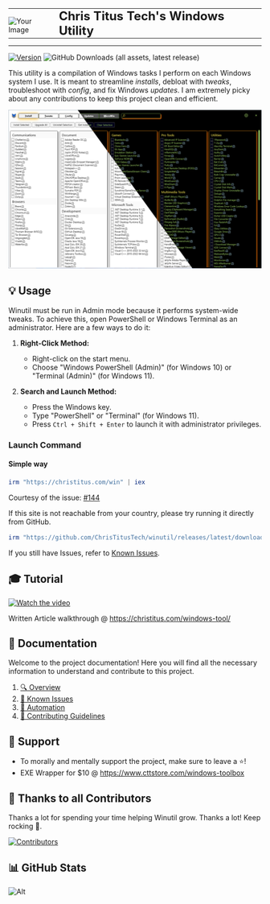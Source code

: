 <table style="border-collapse: collapse; padding: 0; margin: 0; border: none;">
  <tr style="padding: 0; margin: 0; border: none;">
    <td style="padding: 0; margin: 0; vertical-align: middle; border: none;">
      <img src="https://christitus.com/images/logo-full.png" alt="Your Image" style="width: 40px; height: auto; margin-top: 7px;"/>
    </td>
    <td style="padding: 0 0 0 10px; margin: 0; vertical-align: middle; border: none;">
      <span style="font-size: 24px; font-weight: bold;">Chris Titus Tech's Windows Utility</span>
    </td>
  </tr>
</table>

---

[![Version](https://img.shields.io/github/v/release/ChrisTitusTech/winutil?color=7a39fb)](https://github.com/ChrisTitusTech/winutil/releases/latest)
![GitHub Downloads (all assets, latest release)](https://img.shields.io/github/downloads/ChrisTitusTech/winutil/latest/total)


This utility is a compilation of Windows tasks I perform on each Windows system I use. It is meant to streamline *installs*, debloat with *tweaks*, troubleshoot with *config*, and fix Windows *updates*. I am extremely picky about any contributions to keep this project clean and efficient.

![screen-install](screen-install.png)

## 💡 Usage

Winutil must be run in Admin mode because it performs system-wide tweaks. To achieve this, open PowerShell or Windows Terminal as an administrator. Here are a few ways to do it:

1. **Right-Click Method:**
   - Right-click on the start menu.
   - Choose "Windows PowerShell (Admin)" (for Windows 10) or "Terminal (Admin)" (for Windows 11).

2. **Search and Launch Method:**
   - Press the Windows key.
   - Type "PowerShell" or "Terminal" (for Windows 11).
   - Press `Ctrl + Shift + Enter` to launch it with administrator privileges.


### Launch Command

#### Simple way

```ps1
irm "https://christitus.com/win" | iex
```
Courtesy of the issue: [#144](/../../issues/144)

If this site is not reachable from your country, please try running it directly from GitHub.
```ps1
irm "https://github.com/ChrisTitusTech/winutil/releases/latest/download/winutil.ps1" | iex
```

If you still have Issues, refer to [Known Issues](./.docs/KnownIssues.md).


## 🎓 Tutorial

[![Watch the video](https://img.youtube.com/vi/6UQZ5oQg8XA/hqdefault.jpg)](https://www.youtube.com/watch?v=6UQZ5oQg8XA)

Written Article walkthrough @ <https://christitus.com/windows-tool/>


## 📄 Documentation

Welcome to the project documentation! Here you will find all the necessary information to understand and contribute to this project. 

1. [🔍 Overview](./.docs/Overview.md)
2. [🐛 Known Issues](./.docs/KnownIssues.md)
3. [🤖 Automation](./.docs/Automation.md)
4. [👥 Contributing Guidelines](./.docs/CONTRIBUTING.md)

## 💖 Support
- To morally and mentally support the project, make sure to leave a ⭐️!
- EXE Wrapper for $10 @ https://www.cttstore.com/windows-toolbox

## 🏅 Thanks to all Contributors
Thanks a lot for spending your time helping Winutil grow. Thanks a lot! Keep rocking 🍻.

[![Contributors](https://contrib.rocks/image?repo=ChrisTitusTech/winutil)](https://github.com/ChrisTitusTech/winutil/graphs/contributors)

## 📊 GitHub Stats

![Alt](https://repobeats.axiom.co/api/embed/aad37eec9114c507f109d34ff8d38a59adc9503f.svg "Repobeats analytics image")
